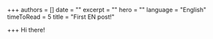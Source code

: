 +++
authors = []
date = ""
excerpt = ""
hero = ""
language = "English"
timeToRead = 5
title = "First EN post!"

+++
Hi there!